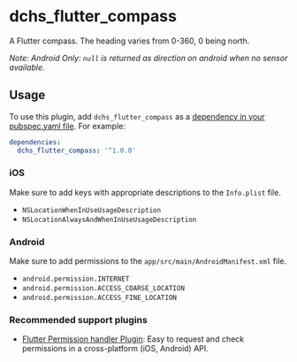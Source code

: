 # dchs_flutter_compass

A Flutter compass. The heading varies from 0-360, 0 being north.

_Note:_
_Android Only: `null` is returned as direction on android when no sensor available._

## Usage

To use this plugin, add `dchs_flutter_compass` as a [dependency in your pubspec.yaml file](https://flutter.io/platform-plugins/). For example:

```yaml
dependencies:
  dchs_flutter_compass: '^1.0.0'
```

### iOS
Make sure to add keys with appropriate descriptions to the `Info.plist` file.

* `NSLocationWhenInUseUsageDescription`
* `NSLocationAlwaysAndWhenInUseUsageDescription`

### Android
Make sure to add permissions to the `app/src/main/AndroidManifest.xml` file.

* `android.permission.INTERNET`
* `android.permission.ACCESS_COARSE_LOCATION`
* `android.permission.ACCESS_FINE_LOCATION`

### Recommended support plugins

* [Flutter Permission handler Plugin](https://github.com/Baseflow/flutter-permission-handler): Easy to request and check permissions in a cross-platform (iOS, Android) API.

